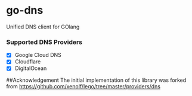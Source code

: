 # go-dns
Unified DNS client for GOlang

### Supported DNS Providers
- [x] Google Cloud DNS
- [x] Cloudflare
- [x] DigitalOcean

##Acknowledgement
The initial implementation of this library was forked from https://github.com/xenolf/lego/tree/master/providers/dns

